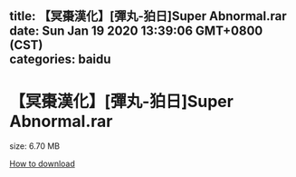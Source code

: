 
title: 【冥棗漢化】[彈丸-狛日]Super Abnormal.rar
date: Sun Jan 19 2020 13:39:06 GMT+0800 (CST)    
categories: baidu
---

# 【冥棗漢化】[彈丸-狛日]Super Abnormal.rar
size: 6.70 MB
 
 

[How to download](https://bpcam.bemobtrk.com/go/2ceec3aa-1ca2-46d6-b9ff-aaa5c184517c?jno=391)